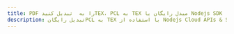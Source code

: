 ---title: PDF را به  تبدیل کنیدTEX، PCL به TEX مبدل رایگان یا Nodejs SDKdescription: تبدیل رایگانPCL به TEX با استفاده از Nodejs Cloud APIs & SDK همچنین اسناد PDF را در Cloud ایجاد، ویرایش و رندر کنید.---